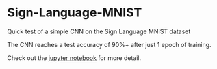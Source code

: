 # Sign-Language-MNIST
Quick test of a simple CNN on the Sign Language MNIST dataset

The CNN reaches a test accuracy of 90%+ after just 1 epoch of training.

Check out the [jupyter notebook]("/Sign_Language_MNIST.ipynb") for more detail.

